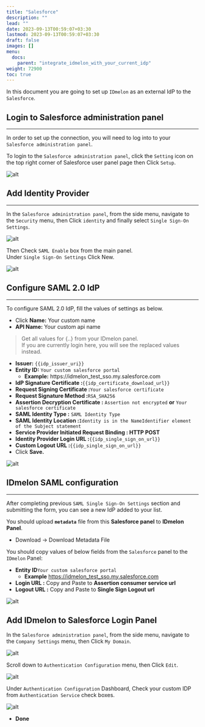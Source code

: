 ```yaml
---
title: "Salesforce"
description: ""
lead: ""
date: 2023-09-13T00:59:07+03:30
lastmod: 2023-09-13T00:59:07+03:30
draft: false
images: []
menu:
  docs:
    parent: "integrate_idmelon_with_your_current_idp"
weight: 72900
toc: true
---
```


In this document you are going to set up `IDmelon` as an external IdP to the `Salesforce`.  

## Login to  Salesforce administration panel  

---

In order to set up the connection, you will need to log into to your `Salesforce administration panel`.  

To login to the `Salesforce administration panel`, click the `Setting` icon on the top right corner of Salesforce user panel page then Click `Setup`.  

![alt](/images/vendor/sso/salesforce_dashboard_01.png)  

## Add Identity Provider  

---

In the `Salesforce administration panel`, from the side menu, navigate to the `Security` menu, then Click `identity` and finally select `Single Sign-On Settings`.  

![alt](/images/vendor/sso/salesforce_dashboard_02.png)  

Then Check `SAML Enable` box from the main panel.  
Under `Single Sign-On Settings` Click New.  

![alt](/images/vendor/sso/salesforce_dashboard_03.png)  

## Configure SAML 2.0 IdP  

---

To configure SAML 2.0 IdP, fill the values of settings as below.  

- Click **Name:** Your custom name  
- **API Name:** Your custom api name  

> Get all values for {..} from your IDmelon panel.  
> If you are currently login here, you will see the replaced values instead.  

- **Issuer:** `{{idp_issuer_uri}}`  
- **Entity ID:** `Your custom salesforce portal`  
  - **Example:** https://idmelon\_test\_sso.my.salesforce.com  
- **IdP Signature Certificate :**`{{idp_certificate_download_url}}`  
- **Request Signing Certificate :**`Your salesforce certificate`  
- **Request Signature Method :**`RSA_SHA256`  
- **Assertion Decryption Certificate :** `Assertion not encrypted` **or** `Your salesforce certificate`  
- **SAML Identity Type :** `SAML Identity Type`  
- **SAML Identity Location :**`Identity is in the NameIdentifier element of the Subject statement`  
- **Service Provider Initiated Request Binding : HTTP POST**  
- **Identity Provider Login URL :**`{{idp_single_sign_on_url}}`  
- **Custom Logout URL :**`{{idp_single_sign_on_url}}`  
- Click **Save.**  

![alt](/images/vendor/sso/salesforce_dashboard_04.png)  

## IDmelon SAML configuration  

---

After completing previous `SAML Single Sign-On Settings` section and submitting the form, you can see a new IdP added to your list.  

You should upload **`metadata`** file from this **Salesforce panel** to **IDmelon Panel**.  

- Download -> Download Metadata File  

You should copy values of below fields from the `Salesforce` panel to the `IDmelon` Panel:  

- **Entity ID**`Your custom salesforce portal`  
  - **Example** https://idmelon_test_sso.my.salesforce.com  
- **Login URL :** Copy and Paste to **Assertion consumer service url**  
- **Logout URL :** Copy and Paste to **Single Sign Logout url**  

![alt](/images/vendor/sso/salesforce_dashboard_05.png)  

## Add IDmelon to Salesforce Login Panel  

In the `Salesforce administration panel`, from the side menu, navigate to the `Company Settings` menu, then Click `My Domain`.  

![alt](/images/vendor/sso/salesforce_dashboard_06.png)  

Scroll down to `Authentication Configuration` menu, then Click `Edit`.  

![alt](/images/vendor/sso/salesforce_dashboard_07.png)  

Under `Authentication Configuration` Dashboard, Check your custom IDP from `Authentication Service` check boxes.  

![alt](/images/vendor/sso/salesforce_dashboard_08.png)  

- **Done**  
